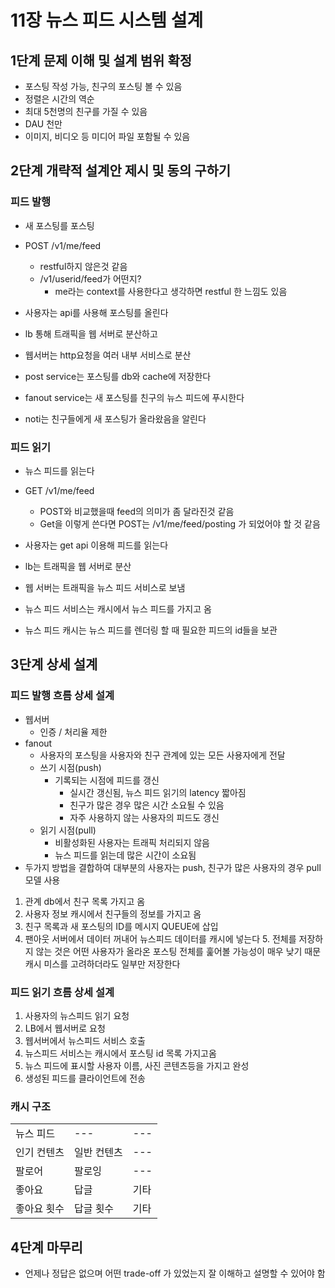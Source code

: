 # 11장 뉴스 피드 시스템 설계
## 1단계 문제 이해 및 설계 범위 확정
* 포스팅 작성 가능, 친구의 포스팅 볼 수 있음
* 정렬은 시간의 역순
* 최대 5천명의 친구를 가질 수 있음
* DAU 천만
* 이미지, 비디오 등 미디어 파일 포함될 수 있음

## 2단계 개략적 설계안 제시 및 동의 구하기
### 피드 발행
* 새 포스팅를 포스팅
* POST /v1/me/feed
  * restful하지 않은것 같음
  * /v1/userid/feed가 어떤지?
    * me라는 context를 사용한다고 생각하면 restful 한 느낌도 있음

* 사용자는 api를 사용해 포스팅를 올린다
* lb 통해 트래픽을 웹 서버로 분산하고
* 웹서버는 http요청을 여러 내부 서비스로 분산
* post service는 포스팅를 db와 cache에 저장한다
* fanout service는 새 포스팅를 친구의 뉴스 피드에 푸시한다
* noti는 친구들에게 새 포스팅가 올라왔음을 알린다

### 피드 읽기
* 뉴스 피드를 읽는다
* GET /v1/me/feed
  * POST와 비교했을때 feed의 의미가 좀 달라진것 같음
  * Get을 이렇게 쓴다면 POST는 /v1/me/feed/posting 가 되었어야 할 것 같음

* 사용자는 get api 이용해 피드를 읽는다
* lb는 트래픽을 웹 서버로 분산
* 웹 서버는 트래픽을 뉴스 피드 서비스로 보냄
* 뉴스 피드 서비스는 캐시에서 뉴스 피드를 가지고 옴
* 뉴스 피드 캐시는 뉴스 피드를 렌더링 할 때 필요한 피드의 id들을 보관

## 3단계 상세 설계
### 피드 발행 흐름 상세 설계
* 웹서버
  * 인증 / 처리율 제한
* fanout
  * 사용자의 포스팅을 사용자와 친구 관계에 있는 모든 사용자에게 전달
  * 쓰기 시점(push)
    * 기록되는 시점에 피드를 갱신
      * 실시간 갱신됨, 뉴스 피드 읽기의 latency 짧아짐
      * 친구가 많은 경우 많은 시간 소요될 수 있음
      * 자주 사용하지 않는 사용자의 피드도 갱신
  * 읽기 시점(pull)
    * 비활성화된 사용자는 트래픽 처리되지 않음
    * 뉴스 피드를 읽는데 많은 시간이 소요됨
* 두가지 방법을 결합하여 대부분의 사용자는 push, 친구가 많은 사용자의 경우 pull 모델 사용
1. 관계 db에서 친구 목록 가지고 옴
2. 사용자 정보 캐시에서 친구들의 정보를 가지고 옴
3. 친구 목록과 새 포스팅의 ID를 메시지 QUEUE에 삽입
4. 팬아웃 서버에서 데이터 꺼내어 뉴스피드 데이터를 캐시에 넣는다
   5. 전체를 저장하지 않는 것은 어떤 사용자가 올라온 포스팅 전체를 훑어볼 가능성이 매우 낮기 때문 캐시 미스를 고려하더라도 일부만 저장한다

### 피드 읽기 흐름 상세 설계
1. 사용자의 뉴스피드 읽기 요청
2. LB에서 웹서버로 요청
3. 웹서버에서 뉴스피드 서비스 호출
4. 뉴스피드 서비스는 캐시에서 포스팅 id 목록 가지고옴
5. 뉴스 피드에 표시할 사용자 이름, 사진 콘텐츠등을 가지고 완성
6. 생성된 피드를 클라이언트에 전송

### 캐시 구조
|        |        |     |
|--------|--------|-----|
| 뉴스 피드  | ---    | --- |
| 인기 컨텐츠 | 일반 컨텐츠 | --- |
| 팔로어    | 팔로잉    | --- |
| 좋아요    | 답글     | 기타  |
| 좋아요 횟수 | 답글 횟수  | 기타  |

## 4단계 마무리
* 언제나 정답은 없으며 어떤 trade-off 가 있었는지 잘 이해하고 설명할 수 있어야 함


